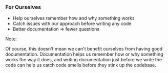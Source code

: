 ### For Ourselves

* Help ourselves remember how and why something works <!-- .element: class="fragment" -->
* Catch issues with our approach before writing any code <!-- .element: class="fragment" -->
* Better documentation => fewer questions <!-- .element: class="fragment" -->


Note:

Of course, this doesn't mean we can't benefit ourselves from having good documentation. Documentation helps us remember how or why something works the way it does, and writing documentation just before we write the code can help us catch code smells before they stink up the codebase.
